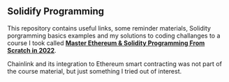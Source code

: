 ## Solidify Programming

This repository contains useful links, some reminder materials, Solidity porgramming basics examples and my solutions to coding challanges to a course I took called [**Master Ethereum & Solidity Programming From Scratch in 2022**](https://www.udemy.com/course/master-ethereum-and-solidity-programming-with-real-world-apps/).

Chainlink and its integration to Ethereum smart contracting was not part of the course material, but just something I tried out of interest. 